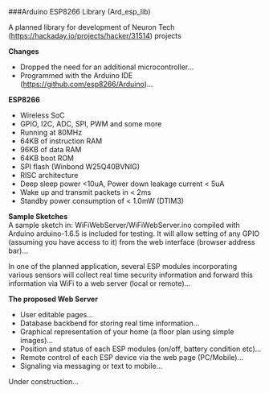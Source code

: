 ###Arduino ESP8266 Library (Ard_esp_lib)

A planned library for development of Neuron Tech (https://hackaday.io/projects/hacker/31514) projects  

**Changes**
* Dropped the need for an additional microcontroller...
* Programmed with the Arduino IDE (https://github.com/esp8266/Arduino)...  

**ESP8266**
* Wireless SoC
* GPIO, I2C, ADC, SPI, PWM and some more
* Running at 80MHz
* 64KB of instruction RAM
* 96KB of data RAM
* 64KB boot ROM
* SPI flash (Winbond W25Q40BVNIG)
* RISC architecture
* Deep sleep power <10uA, Power down leakage current < 5uA
* Wake up and transmit packets in < 2ms
* Standby power consumption of < 1.0mW (DTIM3)

**Sample Sketches**  
A sample sketch in: WiFiWebServer/WiFiWebServer.ino compiled with Arduino arduino-1.6.5 is included for testing. It will allow setting of any GPIO (assuming you have access to it) from the web interface (browser address bar)...  

In one of the planned application, several ESP modules incorporating various sensors will collect real time security information and forward this information via WiFi to a web server (local or remote)...  

**The proposed Web Server**  
* User editable pages...
* Database backbend for storing real time information...
* Graphical representation of your home (a floor plan using simple images)...
* Position and status of each ESP modules (on/off, battery condition etc)...
* Remote control of each ESP device via the web page (PC/Mobile)...
* Signaling via messaging or text to mobile...  

Under construction...


